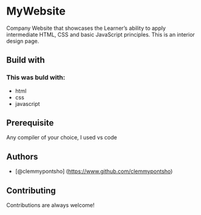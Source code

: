 # MyWebsite
 Company Website that showcases the Learner’s ability to apply intermediate HTML, CSS and basic JavaScript principles. This is an interior design page.
## Build with
### This was buld with:
 * html
 * css
 * javascript

## Prerequisite

Any compiler of your choice,
I used vs code

## Authors

- [@clemmypontsho] (https://www.github.com/clemmypontsho)


## Contributing

Contributions are always welcome!

